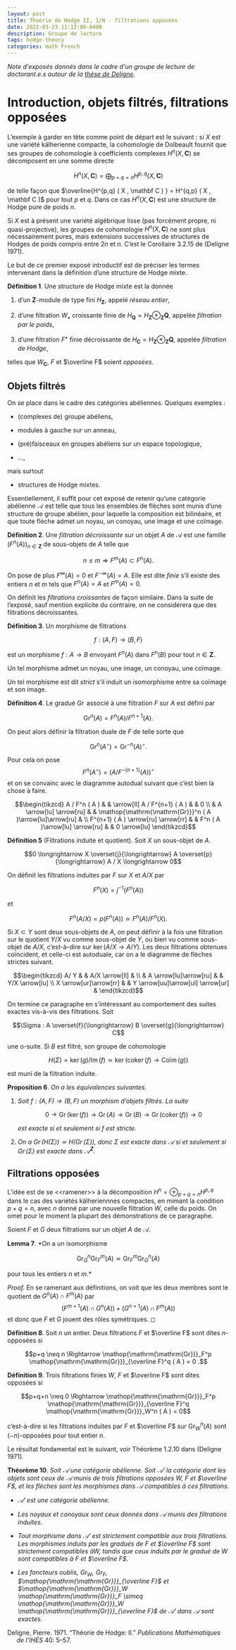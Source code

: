 ```yaml
---
layout: post
title: Thoérie de Hodge II, 1/N - filtrations opposées
date: 2022-03-23 11:12:00-0400
description: Groupe de lecture
tags: hodge-theory 
categories: math French
---
```


*Note d'exposés donnés dans le cadre d'un groupe de lecture de doctorant.e.s autour de la [thèse de Deligne](http://www.numdam.org/item/PMIHES_1971__40__5_0.pdf).*


# Introduction, objets filtrés, filtrations opposées

L’exemple à garder en tête comme point de départ est le suivant : si $X$
est une variété kälherienne compacte, la cohomologie de Dolbeault
fournit que ses groupes de cohomologie à coefficients complexes
$H^n ( X , \mathbf C )$ se décomposent en une somme directe

$$H^n ( X , \mathbf C ) = \bigoplus_{p+q=n} H^{p,q} ( X , \mathbf C )$$

de telle façon que
$\overline{H^{p,q} ( X , \mathbf C ) } = H^{q,p} ( X , \mathbf C )$ pour
tout $p$ et $q$. Dans ce cas $H^n ( X , \mathbf C )$ est une structure
de Hodge pure de poids $n$.

Si $X$ est à présent une variété algébrique lisse (pas forcément propre,
ni quasi-projective), les groupes de cohomologie $H^n ( X , \mathbf C )$
ne sont plus nécessairement pures, mais extensions successives de
structures de Hodges de poids compris entre $2n$ et $n$. C’est le
Corollaire 3.2.15 de (Deligne 1971).

Le but de ce premier exposé introductif est de préciser les termes
intervenant dans la définition d’une structure de Hodge mixte.

<div class="mydef" markdown="1">

**Définition 1**. Une structure de Hodge mixte est la donnée

1.  d’un $\mathbf Z$-module de type fini $H_\mathbf Z$, appelé *réseau
    entier*,

2.  d’une filtration $W_\bullet$ croissante finie de
    $H_\mathbf Q = H_\mathbf Z \otimes_\mathbf{Z}\mathbf{Q}$, appelée
    *filtration par le poids*,

3.  d’une filtration $F^\bullet$ finie décroissante de
    $H_\mathbf{C}= H_\mathbf{Z}\otimes_\mathbf{Z}\mathbf{Q}$, appelée
    *filtration de Hodge*,

telles que $W_\mathbf{C}$, $F$ et $\overline F$ soient *opposées*.

</div>

## Objets filtrés

On se place dans le cadre des catégories abéliennes. Quelques exemples :

-   (complexes de) groupe abéliens,

-   modules à gauche sur un anneau,

-   (pré)faisceaux en groupes abéliens sur un espace topologique,

-   ...,

mais surtout

-   structures de Hodge mixtes.

Essentiellement, il suffit pour cet exposé de retenir qu’une catégorie
abélienne $\mathscr{A}$ est telle que tous les ensembles de flèches sont
munis d’une structure de groupe abélien, pour laquelle la composition
est bilinéaire, et que toute flèche admet un noyau, un conoyau, une
image et une coïmage.

<div class="mydef" markdown="1">

**Définition 2**. Une *filtration décroissante* sur un objet $A$ de
$\mathscr{A}$ est une famille $(F^n ( A ) )_{n\in \mathbf{Z}}$ de
sous-objets de $A$ telle que

$$n \leqslant m \Rightarrow F^m ( A ) \subset F^n ( A ) .$$ 

On pose de
plus $F^\infty ( A ) = 0$ et $F^{-\infty} ( A ) = A$. Elle est dite
*finie* s’il existe des entiers $n$ et $m$ tels que $F^n ( A ) = A$ et
$F^m ( A ) = 0$.

</div>

On définit les *filtrations croissantes* de façon similaire. Dans la
suite de l’exposé, sauf mention explicite du contraire, on ne
considérera que des filtrations décroissantes.

<div class="mydef" markdown="1">

**Définition 3**. Un morphisme de filtrations

$$f : ( A , F ) \longrightarrow ( B , F )$$ 

est un morphisme
${f: A \to B}$ envoyant $F^n ( A )$ dans $F^n ( B )$ pour tout
$n\in \mathbf{Z}$.

Un tel morphisme admet un noyau, une image, un conoyau, une coïmage.

Un tel morphisme est dit *strict* s’il induit un isomorphisme entre sa
coïmage et son image.

</div>

<div class="mydef" markdown="1">

**Définition 4**. Le gradué $\mathop{\mathrm{\mathrm{Gr}}}$ associé à
une filtration $F$ sur $A$ est défini par

$$\mathop{\mathrm{\mathrm{Gr}}}^n ( A ) = F^n ( A ) / F^{n+1} ( A ) .$$

</div>

On peut alors définir la filtration duale de $F$ de telle sorte que

$$\mathop{\mathrm{\mathrm{Gr}}}^n ( A^\circ ) = \mathop{\mathrm{\mathrm{Gr}}}^{-n} ( A ) ^\circ .$$

Pour cela on pose $$F^n ( A^\circ ) = ( A / F^{-(n+1)} ( A ) )^\circ$$
et on se convainc avec le diagramme autodual suivant que c’est bien la
chose à faire. 

$$\begin{tikzcd}
A / F^n ( A ) &    &  \arrow[ll] A / F^{n+1} ( A ) &       &  0 \\
              & A   \arrow[lu] \arrow[ru]   &           & \mathop{\mathrm{\mathrm{Gr}}}^n ( A )\arrow[lu]\arrow[ru] &         \\
F^{n+1} ( A ) \arrow[ru] \arrow[rr] &       & F^n ( A )\arrow[lu]   \arrow[ru]      &               & 0     \arrow[lu]
\end{tikzcd}$$

<div class="mydef" markdown="1">

**Définition 5** (Filtrations induite et quotient). Soit $X$ un
sous-objet de $A$.

$$0 \longrightarrow X \overset{j}{\longrightarrow} A \overset{p}{\longrightarrow} A / X \longrightarrow 0$$

On définit les filtrations induites par $F$ sur $X$ et $A/X$ par

$$F^n ( X ) = j^{-1} ( F^n ( A ) )$$ 

et

$$F^n ( A/ X ) = p ( F^n ( A ) ) \simeq F^n ( A ) / F^n ( X ) .$$

</div>

Si $X\subset Y$ sont deux sous-objets de $A$, on peut définir à la fois
une filtration sur le quotient $Y/X$ vu comme sous-objet de $Y$, ou bien
vu comme sous-objet de $A/X$, c’est-à-dire sur
$\ker ( A / X  \to A / Y )$. Les deux filtrations obtenues coïncident,
et celle-ci est autoduale, car on a le diagramme de flèches strictes
suivant. 

$$\begin{tikzcd}
A/ Y                     &                        & A/X \arrow[ll] &                \\
                         & A \arrow[lu]\arrow[ru] &               & Y/X \arrow[lu] \\
X \arrow[ur]\arrow[rr]   &                        & Y \arrow[uu]\arrow[ul] \arrow[ur] & 
\end{tikzcd}$$

On termine ce paragraphe en s’intéressant au comportement des suites
exactes vis-à-vis des filtrations. Soit

$$\Sigma : A \overset{f}{\longrightarrow} B \overset{g}{\longrightarrow} C$$

une o-suite. Si $B$ est filtré, son groupe de cohomologie

$$H ( \Sigma ) = \ker ( g ) / \mathop{\mathrm{\mathrm{Im}}}( f ) \simeq \ker ( \mathop{\mathrm{\mathrm{coker}}}( f) \to \mathop{\mathrm{\mathrm{Coïm}}}( g ) )$$

est muni de la filtration induite.

<div class="myptn" markdown="1">

**Proposition 6**. *On a les équivalences suivantes.*

1.  *Soit $f: ( A , F ) \to (B , F )$ un morphism d’objets filtrés. La
    suite*

    $$0 \longrightarrow \mathop{\mathrm{\mathrm{Gr}}}( \ker ( f ) ) \longrightarrow \mathop{\mathrm{\mathrm{Gr}}}( A ) \longrightarrow \mathop{\mathrm{\mathrm{Gr}}}( B ) \longrightarrow \mathop{\mathrm{\mathrm{Gr}}}( \mathop{\mathrm{\mathrm{coker}}}( f) ) \longrightarrow 0$$

    *est exacte si et seulement si $f$ est stricte.*

2.  *On a
    $\mathop{\mathrm{\mathrm{Gr}}}( H ( \Sigma ) )\simeq H ( \mathop{\mathrm{\mathrm{Gr}}}( \Sigma ) )$,
    donc $\Sigma$ est exacte dans $\mathscr{A}$ si et seulement si
    $\mathop{\mathrm{\mathrm{Gr}}}( \Sigma )$ est exacte dans
    $\mathscr{A}^\mathbf{Z}$.*

</div>

## Filtrations opposées

L’idée est de se \<\<ramener\>\> à la décomposition
$H^n = \oplus_{p+q=n} H^{p,q}$ dans le cas des variétés kälheriennnes
compactes, en mimant la condition $p+q=n$, avec $n$ donné par une
nouvelle filtration $W$, celle du poids. On omet pour le moment la
plupart des démonstrations de ce paragraphe.

Soient $F$ et $G$ deux filtrations sur un objet $A$ de $\mathscr{A}$.

<div class="mylemma" markdown="1">

**Lemma 7**. *On a un isomorphisme

$$\mathop{\mathrm{\mathrm{Gr}}}_G^n \mathop{\mathrm{\mathrm{Gr}}}_F^m ( A ) \simeq \mathop{\mathrm{\mathrm{Gr}}}_F^m \mathop{\mathrm{\mathrm{Gr}}}_G^n ( A )$$

pour tous les entiers $n$ et $m$.*

</div>

<div class="proof" markdown="1">

*Proof.* En se ramenant aux définitions, on voit que les deux membres
sont le quotient de ${G^n ( A ) \cap F^m ( A )}$ par
$$( F^{m+1} ( A ) \cap G^n ( A )) + ( G^{n+1 } ( A ) \cap F^m ( A ) )$$
et donc que $F$ et $G$ jouent des rôles symétriques. ◻

</div>

<div class="mydef" markdown="1">

**Définition 8**. Soit $n$ un entier. Deux filtrations $F$ et
$\overline F$ sont dites $n$-opposées si

$$p+q \neq n \Rightarrow \mathop{\mathrm{\mathrm{Gr}}}_F^p \mathop{\mathrm{\mathrm{Gr}}}_{\overline F}^q ( A ) = 0 .$$

</div>

<div class="mydef" markdown="1">

**Définition 9**. Trois filtrations finies $W$, $F$ et $\overline F$
sont dites opposées si

$$p+q+n \neq 0 \Rightarrow \mathop{\mathrm{\mathrm{Gr}}}_F^p \mathop{\mathrm{\mathrm{Gr}}}_{\overline F}^q \mathop{\mathrm{\mathrm{Gr}}}_W^n ( A ) = 0$$

c’est-à-dire si les filtrations induites par $F$ et $\overline F$ sur
$\mathop{\mathrm{\mathrm{Gr}}}_W^n ( A )$ sont $(-n)$-opposées pour tout
entier $n$.

</div>

Le résultat fondamental est le suivant, voir Théorème 1.2.10 dans
(Deligne 1971).

<div class="mythm" markdown="1">

**Théorème 10**. *Soit $\mathscr{A}$ une catégorie abélienne. Soit
$\mathscr{A}'$ la catégorie dont les objets sont ceux de $\mathscr{A}$
munis de trois filtrations opposées $W$, $F$ et $\overline F$, et les
flèches sont les morphismes dans $\mathscr{A}$ compatibles à ces
filtrations.*

-   *$\mathscr{A}'$ est une catégorie abélienne.*

-   *Les noyaux et conoyaux sont ceux donnés dans $\mathscr{A}$ munis
    des filtrations induites.*

-   *Tout morphisme dans $\mathscr{A}'$ est strictement compatible aux
    trois filtrations. Les morphismes induits par les gradués de $F$ et
    $\overline F$ sont strictement compatibles à$W$, tandis que ceux
    induits par le gradué de $W$ sont compatibles à $F$ et
    $\overline F$.*

-   *Les foncteurs oublis, $\mathop{\mathrm{\mathrm{Gr}}}_W$,
    $\mathop{\mathrm{\mathrm{Gr}}}_F$,
    $\mathop{\mathrm{\mathrm{Gr}}}_{\overline F}$ et
    $\mathop{\mathrm{\mathrm{Gr}}}_W \mathop{\mathrm{\mathrm{Gr}}}_F \simeq \mathop{\mathrm{\mathrm{Gr}}}_W \mathop{\mathrm{\mathrm{Gr}}}_{\overline F}$
    de $\mathscr{A}'$ dans $\mathscr{A}$ sont exactes.*

</div>

<div id="refs" class="references csl-bib-body hanging-indent"
markdown="1">

<div id="ref-deligne1971theorie" class="csl-entry" markdown="1">

Deligne, Pierre. 1971. “Théorie de Hodge: II.” *Publications
Mathématiques de l’IHÉS* 40: 5–57.

</div>

</div>



